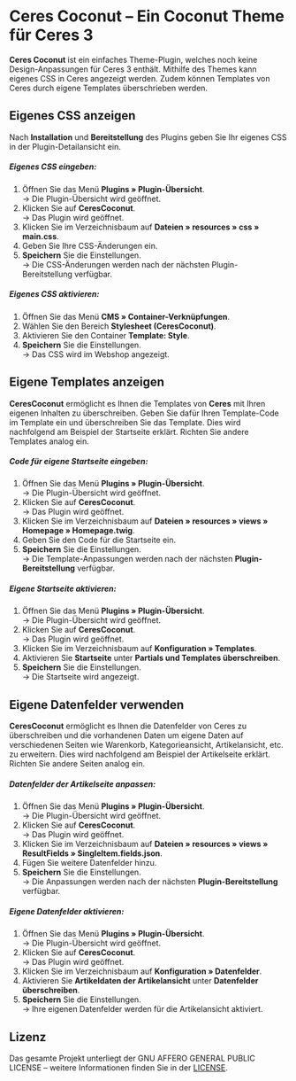 # Ceres Coconut – Ein Coconut Theme für Ceres 3

**Ceres Coconut** ist ein einfaches Theme-Plugin, welches noch keine Design-Anpassungen für Ceres 3 enthält. Mithilfe des Themes kann eigenes CSS in Ceres angezeigt werden. Zudem können Templates von Ceres durch eigene Templates überschrieben werden.

## Eigenes CSS anzeigen

Nach **Installation** und **Bereitstellung** des Plugins geben Sie Ihr eigenes CSS in der Plugin-Detailansicht ein.

##### Eigenes CSS eingeben:

1. Öffnen Sie das Menü **Plugins » Plugin-Übersicht**.<br /> → Die Plugin-Übersicht wird geöffnet.
2. Klicken Sie auf **CeresCoconut**.<br /> → Das Plugin wird geöffnet.
3. Klicken Sie im Verzeichnisbaum auf **Dateien » resources » css » main.css**.
4. Geben Sie Ihre CSS-Änderungen ein.
5. **Speichern** Sie die Einstellungen.<br /> → Die CSS-Änderungen werden nach der nächsten Plugin-Bereitstellung verfügbar.

##### Eigenes CSS aktivieren:

1. Öffnen Sie das Menü **CMS » Container-Verknüpfungen**.
2. Wählen Sie den Bereich **Stylesheet (CeresCoconut)**.
3. Aktivieren Sie den Container **Template: Style**.
4. **Speichern** Sie die Einstellungen.<br /> → Das CSS wird im Webshop angezeigt.

## Eigene Templates anzeigen

**CeresCoconut** ermöglicht es Ihnen die Templates von **Ceres** mit Ihren eigenen Inhalten zu überschreiben. Geben Sie dafür Ihren Template-Code im Template ein und überschreiben Sie das Template. Dies wird nachfolgend am Beispiel der Startseite erklärt. Richten Sie andere Templates analog ein.

##### Code für eigene Startseite eingeben:

1. Öffnen Sie das Menü **Plugins » Plugin-Übersicht**.<br /> → Die Plugin-Übersicht wird geöffnet.
2. Klicken Sie auf **CeresCoconut**.<br /> → Das Plugin wird geöffnet.
3. Klicken Sie im Verzeichnisbaum auf **Dateien » resources » views » Homepage » Homepage.twig**.
4. Geben Sie den Code für die Startseite ein.
5. **Speichern** Sie die Einstellungen.<br /> → Die Template-Anpassungen werden nach der nächsten **Plugin-Bereitstellung** verfügbar.

##### Eigene Startseite aktivieren:

1. Öffnen Sie das Menü **Plugins » Plugin-Übersicht**.<br /> → Die Plugin-Übersicht wird geöffnet.
2. Klicken Sie auf **CeresCoconut**.<br /> → Das Plugin wird geöffnet.
3. Klicken Sie im Verzeichnisbaum auf **Konfiguration » Templates**.
4. Aktivieren Sie **Startseite** unter **Partials und Templates überschreiben**.
5. **Speichern** Sie die Einstellungen.<br /> → Die Startseite wird angezeigt.

## Eigene Datenfelder verwenden

**CeresCoconut** ermöglicht es Ihnen die Datenfelder von Ceres zu überschreiben und die vorhandenen Daten um eigene Daten auf verschiedenen Seiten wie Warenkorb, Kategorieansicht, Artikelansicht, etc. zu erweitern. Dies wird nachfolgend am Beispiel der Artikelseite erklärt. Richten Sie andere Seiten analog ein.

##### Datenfelder der Artikelseite anpassen:

1. Öffnen Sie das Menü **Plugins » Plugin-Übersicht**.<br /> → Die Plugin-Übersicht wird geöffnet.
2. Klicken Sie auf **CeresCoconut**.<br /> → Das Plugin wird geöffnet.
3. Klicken Sie im Verzeichnisbaum auf **Dateien » resources » views » ResultFields » SingleItem.fields.json**.
4. Fügen Sie weitere Datenfelder hinzu.
5. **Speichern** Sie die Einstellungen.<br /> → Die Anpassungen werden nach der nächsten **Plugin-Bereitstellung** verfügbar.

##### Eigene Datenfelder aktivieren:

1. Öffnen Sie das Menü **Plugins » Plugin-Übersicht**.<br /> → Die Plugin-Übersicht wird geöffnet.
2. Klicken Sie auf **CeresCoconut**.<br /> → Das Plugin wird geöffnet.
3. Klicken Sie im Verzeichnisbaum auf **Konfiguration » Datenfelder**.
4. Aktivieren Sie **Artikeldaten der Artikelansicht** unter **Datenfelder überschreiben**.
5. **Speichern** Sie die Einstellungen.<br /> → Ihre eigenen Datenfelder werden für die Artikelansicht aktiviert.

## Lizenz

Das gesamte Projekt unterliegt der GNU AFFERO GENERAL PUBLIC LICENSE – weitere Informationen finden Sie in der [LICENSE](https://github.com/plentymarkets/plugin-ceres-Coconut/blob/master/LICENSE).
